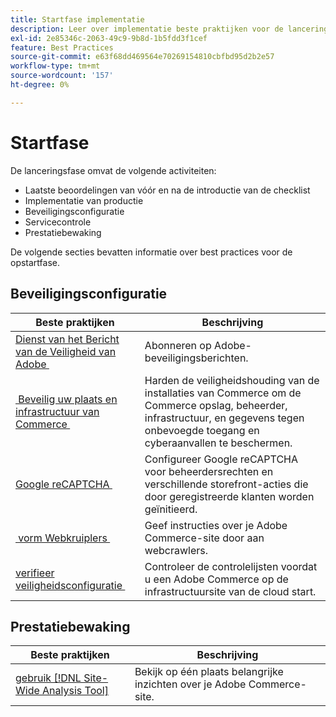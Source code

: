 ```yaml
---
title: Startfase implementatie
description: Leer over implementatie beste praktijken voor de lanceringsfase van projecten van Adobe Commerce.
exl-id: 2e85346c-2063-49c9-9b8d-1b5fdd3f1cef
feature: Best Practices
source-git-commit: e63f68dd469564e70269154810cbfbd95d2b2e57
workflow-type: tm+mt
source-wordcount: '157'
ht-degree: 0%

---
```


# Startfase

De lanceringsfase omvat de volgende activiteiten:

- Laatste beoordelingen van vóór en na de introductie van de checklist
- Implementatie van productie
- Beveiligingsconfiguratie
- Servicecontrole
- Prestatiebewaking

De volgende secties bevatten informatie over best practices voor de opstartfase.

## Beveiligingsconfiguratie

| Beste praktijken | Beschrijving |
|------------------------------------------------------------------------------------------------------------------------------------|--------------------------------------------------------------------------------------------------------------------------------------------------------------------------|
| [&#x200B; Dienst van het Bericht van de Veiligheid van Adobe &#x200B;](https://www.adobe.com/subscription/adbeSecurityNotifications.html) | Abonneren op Adobe-beveiligingsberichten. |
| [&#x200B; Beveilig uw plaats en infrastructuur van Commerce &#x200B;](security-best-practices.md) | Harden de veiligheidshouding van de installaties van Commerce om de Commerce opslag, beheerder, infrastructuur, en gegevens tegen onbevoegde toegang en cyberaanvallen te beschermen. |
| [&#x200B; Google reCAPTCHA &#x200B;](https://experienceleague.adobe.com/docs/commerce-admin/systems/security/captcha/security-google-recaptcha.html?lang=nl-NL) | Configureer Google reCAPTCHA voor beheerdersrechten en verschillende storefront-acties die door geregistreerde klanten worden geïnitieerd. |
| [&#x200B; vorm Webkruiplers &#x200B;](robots-txt.md) | Geef instructies over je Adobe Commerce-site door aan webcrawlers. |
| [&#x200B; verifieer veiligheidsconfiguratie &#x200B;](https://experienceleague.adobe.com/docs/commerce-cloud-service/user-guide/launch/checklist.html?lang=nl-NL) | Controleer de controlelijsten voordat u een Adobe Commerce op de infrastructuursite van de cloud start. |

## Prestatiebewaking

| Beste praktijken | Beschrijving |
|------------------------------------------------------------------------------------------------------------------------------------------------|----------------------------------------------------------------------|
| [&#x200B; gebruik  [!DNL Site-Wide Analysis Tool]](../../../tools/site-wide-analysis-tool/intro.md#integrations-with-other-adobe-commerce-support-tools) | Bekijk op één plaats belangrijke inzichten over je Adobe Commerce-site. |
